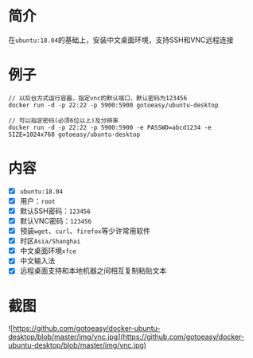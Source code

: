 # 简介
在`ubuntu:18.04`的基础上，安装中文桌面环境，支持SSH和VNC远程连接

# 例子
```
// 以后台方式运行容器，指定vnc的默认端口，默认密码为123456
docker run -d -p 22:22 -p 5900:5900 gotoeasy/ubuntu-desktop

// 可以指定密码(必须6位以上)及分辨率
docker run -d -p 22:22 -p 5900:5900 -e PASSWD=abcd1234 -e SIZE=1024x768 gotoeasy/ubuntu-desktop
```

# 内容

- [x] `ubuntu:18.04`
- [x] 用户：`root`
- [x] 默认SSH密码：`123456`
- [x] 默认VNC密码：`123456`
- [x] 预装`wget`、`curl`、`firefox`等少许常用软件
- [x] 时区`Asia/Shanghai`
- [x] 中文桌面环境`xfce`
- [x] 中文输入法
- [x] 远程桌面支持和本地机器之间相互复制粘贴文本

# 截图
![https://github.com/gotoeasy/docker-ubuntu-desktop/blob/master/img/vnc.jpg](https://github.com/gotoeasy/docker-ubuntu-desktop/blob/master/img/vnc.jpg)
